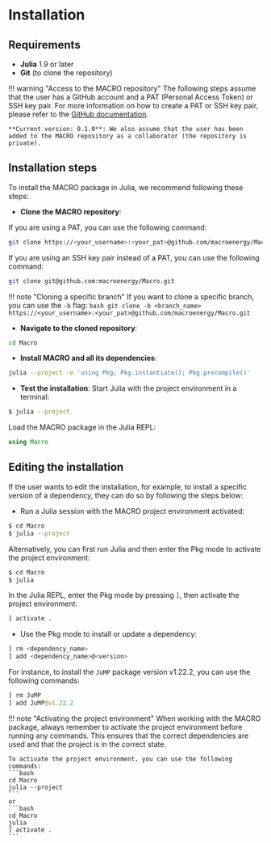 # Installation

## Requirements
- **Julia** 1.9 or later
- **Git** (to clone the repository)

!!! warning "Access to the MACRO repository"
    The following steps assume that the user has a GitHub account and a PAT (Personal Access Token) or SSH key pair. For more information on how to create a PAT or SSH key pair, please refer to the [GitHub documentation](https://docs.github.com/en/authentication).

    **Current version: 0.1.0**: We also assume that the user has been added to the MACRO repository as a collaborator (the repository is private).

## Installation steps
To install the MACRO package in Julia, we recommend following these steps:

- **Clone the MACRO repository**:

If you are using a PAT, you can use the following command:
```bash
git clone https://<your_username>:<your_pat>@github.com/macroenergy/Macro.git
```
If you are using an SSH key pair instead of a PAT, you can use the following command:
```bash
git clone git@github.com:macroenergy/Macro.git
```

!!! note "Cloning a specific branch"
    If you want to clone a specific branch, you can use the `-b` flag:
    ```bash
    git clone -b <branch_name> https://<your_username>:<your_pat>@github.com/macroenergy/Macro.git
    ```

- **Navigate to the cloned repository**:
```bash
cd Macro
```

- **Install MACRO and all its dependencies**:
```bash
julia --project -e 'using Pkg; Pkg.instantiate(); Pkg.precompile()'
```

- **Test the installation**:
Start Julia with the project environment in a terminal:
```bash
$ julia --project
```
Load the MACRO package in the Julia REPL:
```julia
using Macro
```

## Editing the installation

If the user wants to edit the installation, for example, to install a specific version of a dependency, they can do so by following the steps below:

- Run a Julia session with the MACRO project environment activated:
```bash
$ cd Macro
$ julia --project
```
Alternatively, you can first run Julia and then enter the Pkg mode to activate the project environment:
```bash
$ cd Macro
$ julia
```
In the Julia REPL, enter the Pkg mode by pressing `]`, then activate the project environment:
```julia
] activate .
```

- Use the Pkg mode to install or update a dependency:
```julia
] rm <dependency_name>
] add <dependency_name>@<version>
```

For instance, to install the `JuMP` package version v1.22.2, you can use the following commands:
```julia
] rm JuMP
] add JuMP@v1.22.2
```

!!! note "Activating the project environment"
    When working with the MACRO package, always remember to activate the project environment before running any commands. This ensures that the correct dependencies are used and that the project is in the correct state. 

    To activate the project environment, you can use the following commands:
    ```bash
    cd Macro
    julia --project
    ```  
    or
    ```bash
    cd Macro
    julia
    ] activate .
    ```
